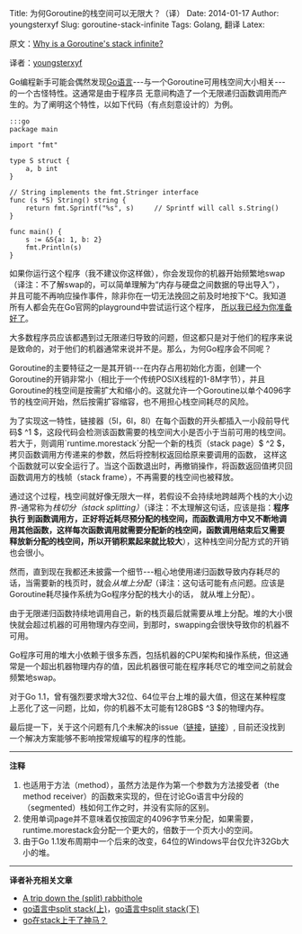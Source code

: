 Title: 为何Goroutine的栈空间可以无限大？（译）
Date: 2014-01-17
Author: youngsterxyf
Slug: goroutine-stack-infinite
Tags: Golang, 翻译
Latex:

原文：[Why is a Goroutine's stack infinite?](http://dave.cheney.net/2013/06/02/why-is-a-goroutines-stack-infinite)

译者：[youngsterxyf](https://github.com/youngsterxyf)


Go编程新手可能会偶然发现[Go语言](http://golang.org/)---与一个Goroutine可用栈空间大小相关---的一个古怪特性。这通常是由于程序员
无意间构造了一个无限递归函数调用而产生的。为了阐明这个特性，以如下代码（有点刻意设计的）为例。

    :::go
    package main

    import "fmt"

    type S struct {
        a, b int
    }

    // String implements the fmt.Stringer interface
    func (s *S) String() string {
        return fmt.Sprintf("%s", s)     // Sprintf will call s.String()
    }

    func main() {
        s := &S{a: 1, b: 2}
        fmt.Println(s)
    }


如果你运行这个程序（我不建议你这样做），你会发现你的机器开始频繁地swap（译注：不了解swap的，可以简单理解为“内存与硬盘之间数据的导出导入”），
并且可能不再响应操作事件，除非你在一切无法挽回之前及时地按下^C。我知道所有人都会先在Go官网的playground中尝试运行这个程序，
[所以我已经为你准备好了](http://dave.cheney.net/2013/06/02/why-is-a-goroutines-stack-infinite)。

大多数程序员应该都遇到过无限递归导致的问题，但这都只是对于他们的程序来说是致命的，对于他们的机器通常来说并不是。那么，为何Go程序会不同呢？

Goroutine的主要特征之一是其开销---在内存占用初始化方面，创建一个Goroutine的开销非常小（相比于一个传统POSIX线程的1-8M字节），并且
Goroutine的栈空间是按需扩大和缩小的。这就允许一个Goroutine以单个4096字节的栈空间开始，然后按需扩容缩容，也不用担心栈空间耗尽的风险。

为了实现这一特性，链接器（5l，6l，8l）在每个函数的开头都插入一小段前导代码$ ^1 $，这段代码会检测该函数需要的栈空间大小是否小于当前可用的栈空间。
若大于，则调用`runtime.morestack`分配一个新的栈页（stack page）$ ^2 $，拷贝函数调用方传递来的参数，然后将控制权返回给原来要调用的函数，
这样这个函数就可以安全运行了。当这个函数退出时，再撤销操作，将函数返回值拷贝回函数调用方的栈帧（stack frame），不再需要的栈空间也被释放。

通过这个过程，栈空间就好像无限大一样，若假设不会持续地跨越两个栈的大小边界-通常称为*栈切分（stack splitting）*（译注：不太理解这句话，应该是指：**程序执行
到函数调用方，正好将近耗尽预分配的栈空间，而函数调用方中又不断地调用其他函数，这样每次函数调用就需要分配新的栈空间，函数调用结束后又需要
释放新分配的栈空间，所以开销积累起来就比较大**），这种栈空间分配方式的开销也会很小。

然而，直到现在我都还未披露一个细节---粗心地使用递归函数导致内存耗尽的话，当需要新的栈页时，就会*从堆上分配*（译注：这句话可能有点问题。应该是Goroutine耗尽操作系统为Go程序分配的栈大小的话，
就从堆上分配）。

由于无限递归函数持续地调用自己，新的栈页最后就需要从堆上分配。堆的大小很快就会超过机器的可用物理内存空间，到那时，swapping会很快导致你的机器不可用。

Go程序可用的堆大小依赖于很多东西，包括机器的CPU架构和操作系统，但这通常是一个超出机器物理内存的值，因此机器很可能在程序耗尽它的堆空间之前就会频繁地swap。

对于Go 1.1，曾有强烈要求增大32位、64位平台上堆的最大值，但这在某种程度上恶化了这一问题，比如，你的机器不太可能有128GB$ ^3 $的物理内存。

最后提一下，关于这个问题有几个未解决的issue（[链接](https://code.google.com/p/go/issues/detail?id=4692)，[链接](https://code.google.com/p/go/issues/detail?id=2556)）,
目前还没找到一个解决方案能够不影响按常规编写的程序的性能。

------

**注释**

1. 也适用于方法（method），虽然方法是作为第一个参数为方法接受者（the method receiver）的函数来实现的，但在讨论Go语言中分段的（segmented）栈如何工作之时，并没有实际的区别。
2. 使用单词page并不意味着仅按固定的4096字节来分配，如果需要，runtime.morestack会分配一个更大的，倍数于一个页大小的空间。
3. 由于Go 1.1发布周期中一个后来的改变，64位的Windows平台仅允许32Gb大小的堆。

------

**译者补充相关文章**

- [A trip down the (split) rabbithole](http://blog.nella.org/a-trip-down-the-split-rabbithole/)
- [go语言中split stack(上)](http://runtime.diandian.com/post/2011-12-24/11488238)，[go语言中split stack(下)](http://runtime.diandian.com/post/2011-12-26/10119542)
- [go在stack上干了神马？](http://mikespook.com/2011/03/go%E5%9C%A8stack%E4%B8%8A%E5%B9%B2%E4%BA%86%E7%A5%9E%E9%A9%AC%EF%BC%9F/)
